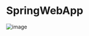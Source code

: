 # SpringWebApp
![image](https://user-images.githubusercontent.com/70861524/230690026-178a9d74-64d9-4d2b-86c3-f2aeb473170b.png)
